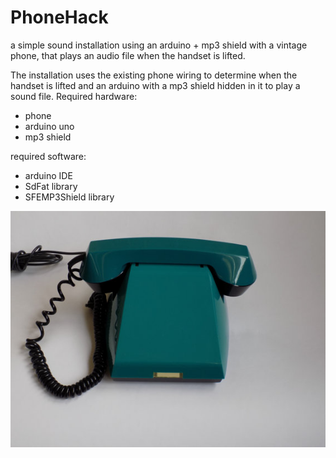 # PhoneHack
a simple sound installation using an arduino + mp3 shield with a vintage phone, that plays an audio file when the handset is lifted.

The installation uses the existing phone wiring to determine when the handset is lifted and an arduino with a mp3 shield hidden in it to play a sound file.
Required hardware:
- phone
- arduino uno
- mp3 shield

required software:
- arduino IDE
- SdFat library
- SFEMP3Shield library

![alt tag](https://github.com/CameraArts/PhoneHack/blob/master/imgs/phone.jpg)
